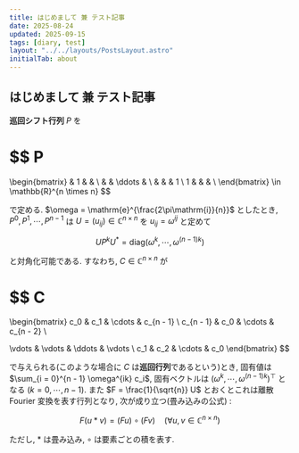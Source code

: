 ```yaml
---
title: はじめまして 兼 テスト記事
date: 2025-08-24
updated: 2025-09-15
tags: [diary, test]
layout: "../../layouts/PostsLayout.astro"
initialTab: about
---
```


## はじめまして 兼 テスト記事

**巡回シフト行列** $P$ を

$$
P
=
\begin{bmatrix}
  & 1 &        &   \\
  &   & \ddots &   \\
  &   &        & 1 \\
1 &   &        &   \\
\end{bmatrix}
\in \mathbb{R}^{n \times n}
$$

で定める. $\omega = \mathrm{e}^{\frac{2\pi\mathrm{i}}{n}}$ としたとき, $P^0, P^1, \cdots, P^{n - 1}$ は $U = (u_{ij}) \in \mathbb{C}^{n \times n}$ を $u_{ij} = \omega^{ij}$ と定めて

$$
UP^k U^*
= \mathrm{diag}(\omega^k, \cdots, \omega^{(n - 1)k})
$$

と対角化可能である. すなわち, $C \in \mathbb{C}^{n \times n}$ が

$$
C
=
\begin{bmatrix}
c_0       & c_1    & \cdots & c_{n - 1} \\
c_{n - 1} & c_0    & \cdots & c_{n - 2} \\

\vdots    & \vdots & \ddots & \vdots    \\
c_1       & c_2    & \cdots & c_0
\end{bmatrix}
$$

で与えられる(このような場合に $C$ は**巡回行列**であるという)とき, 固有値は $\sum_{i = 0}^{n - 1} \omega^{ik} c_i$, 固有ベクトルは $(\omega^k, \cdots, \omega^{(n - 1)k})^\top$ となる $(k = 0, \cdots, n - 1)$.
また $F = \frac{1}{\sqrt{n}} U$ とおくとこれは離散 Fourier 変換を表す行列となり, 次が成り立つ(畳み込みの公式) :

$$
F(u * v) = (Fu) \circ (Fv)
\quad (\forall u, v \in \mathbb{C}^{n \times n})
$$

ただし, $*$ は畳み込み, $\circ$ は要素ごとの積を表す.
